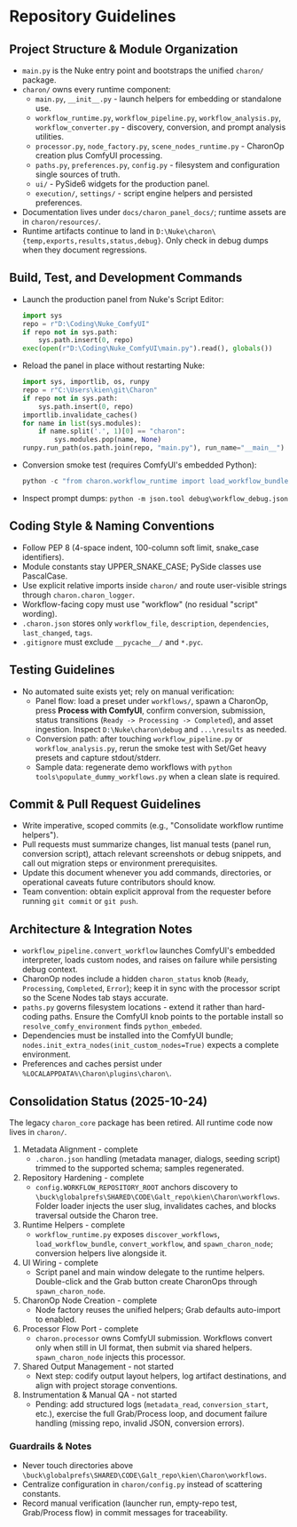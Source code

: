 # Repository Guidelines

## Project Structure & Module Organization
- `main.py` is the Nuke entry point and bootstraps the unified `charon/` package.
- `charon/` owns every runtime component:
  - `main.py`, `__init__.py` - launch helpers for embedding or standalone use.
  - `workflow_runtime.py`, `workflow_pipeline.py`, `workflow_analysis.py`, `workflow_converter.py` - discovery, conversion, and prompt analysis utilities.
  - `processor.py`, `node_factory.py`, `scene_nodes_runtime.py` - CharonOp creation plus ComfyUI processing.
  - `paths.py`, `preferences.py`, `config.py` - filesystem and configuration single sources of truth.
  - `ui/` - PySide6 widgets for the production panel.
  - `execution/`, `settings/` - script engine helpers and persisted preferences.
- Documentation lives under `docs/charon_panel_docs/`; runtime assets are in `charon/resources/`.
- Runtime artifacts continue to land in `D:\Nuke\charon\{temp,exports,results,status,debug}`. Only check in debug dumps when they document regressions.

## Build, Test, and Development Commands
- Launch the production panel from Nuke's Script Editor:
  ```python
  import sys
  repo = r"D:\Coding\Nuke_ComfyUI"
  if repo not in sys.path:
      sys.path.insert(0, repo)
  exec(open(r"D:\Coding\Nuke_ComfyUI\main.py").read(), globals())
  ```
- Reload the panel in place without restarting Nuke:
  ```python
  import sys, importlib, os, runpy
  repo = r"C:\Users\kien\git\Charon"
  if repo not in sys.path:
      sys.path.insert(0, repo)
  importlib.invalidate_caches()
  for name in list(sys.modules):
      if name.split('.', 1)[0] == "charon":
          sys.modules.pop(name, None)
  runpy.run_path(os.path.join(repo, "main.py"), run_name="__main__")
  ```
- Conversion smoke test (requires ComfyUI's embedded Python):
  ```powershell
  python -c "from charon.workflow_runtime import load_workflow_bundle, convert_workflow;  bundle = load_workflow_bundle(r'workflows\rgb2x_albedo_GET');  convert_workflow(bundle['workflow'], comfy_path=r'D:\ComfyUI_windows_portable_nvidia\ComfyUI_windows_portable\run_nvidia_gpu.bat')"
  ```
- Inspect prompt dumps: `python -m json.tool debug\workflow_debug.json`

## Coding Style & Naming Conventions
- Follow PEP 8 (4-space indent, 100-column soft limit, snake_case identifiers).
- Module constants stay UPPER_SNAKE_CASE; PySide classes use PascalCase.
- Use explicit relative imports inside `charon/` and route user-visible strings through `charon.charon_logger`.
- Workflow-facing copy must use "workflow" (no residual "script" wording).
- `.charon.json` stores only `workflow_file`, `description`, `dependencies`, `last_changed`, `tags`.
- `.gitignore` must exclude `__pycache__/` and `*.pyc`.

## Testing Guidelines
- No automated suite exists yet; rely on manual verification:
  - Panel flow: load a preset under `workflows/`, spawn a CharonOp, press **Process with ComfyUI**, confirm conversion, submission, status transitions (`Ready -> Processing -> Completed`), and asset ingestion. Inspect `D:\Nuke\charon\debug` and `...\results` as needed.
  - Conversion path: after touching `workflow_pipeline.py` or `workflow_analysis.py`, rerun the smoke test with Set/Get heavy presets and capture stdout/stderr.
  - Sample data: regenerate demo workflows with `python tools\populate_dummy_workflows.py` when a clean slate is required.

## Commit & Pull Request Guidelines
- Write imperative, scoped commits (e.g., "Consolidate workflow runtime helpers").
- Pull requests must summarize changes, list manual tests (panel run, conversion script), attach relevant screenshots or debug snippets, and call out migration steps or environment prerequisites.
- Update this document whenever you add commands, directories, or operational caveats future contributors should know.
- Team convention: obtain explicit approval from the requester before running `git commit` or `git push`.

## Architecture & Integration Notes
- `workflow_pipeline.convert_workflow` launches ComfyUI's embedded interpreter, loads custom nodes, and raises on failure while persisting debug context.
- CharonOp nodes include a hidden `charon_status` knob (`Ready`, `Processing`, `Completed`, `Error`); keep it in sync with the processor script so the Scene Nodes tab stays accurate.
- `paths.py` governs filesystem locations - extend it rather than hard-coding paths. Ensure the ComfyUI knob points to the portable install so `resolve_comfy_environment` finds `python_embeded`.
- Dependencies must be installed into the ComfyUI bundle; `nodes.init_extra_nodes(init_custom_nodes=True)` expects a complete environment.
- Preferences and caches persist under `%LOCALAPPDATA%\Charon\plugins\charon\`.

## Consolidation Status (2025-10-24)
The legacy `charon_core` package has been retired. All runtime code now lives in `charon/`.

1. Metadata Alignment - complete
   - `.charon.json` handling (metadata manager, dialogs, seeding script) trimmed to the supported schema; samples regenerated.
2. Repository Hardening - complete
   - `config.WORKFLOW_REPOSITORY_ROOT` anchors discovery to `\buck\globalprefs\SHARED\CODE\Galt_repo\kien\Charon\workflows`. Folder loader injects the user slug, invalidates caches, and blocks traversal outside the Charon tree.
3. Runtime Helpers - complete
   - `workflow_runtime.py` exposes `discover_workflows`, `load_workflow_bundle`, `convert_workflow`, and `spawn_charon_node`; conversion helpers live alongside it.
4. UI Wiring - complete
   - Script panel and main window delegate to the runtime helpers. Double-click and the Grab button create CharonOps through `spawn_charon_node`.
5. CharonOp Node Creation - complete
   - Node factory reuses the unified helpers; Grab defaults auto-import to enabled.
6. Processor Flow Port - complete
   - `charon.processor` owns ComfyUI submission. Workflows convert only when still in UI format, then submit via shared helpers. `spawn_charon_node` injects this processor.
7. Shared Output Management - not started
   - Next step: codify output layout helpers, log artifact destinations, and align with project storage conventions.
8. Instrumentation & Manual QA - not started
   - Pending: add structured logs (`metadata_read`, `conversion_start`, etc.), exercise the full Grab/Process loop, and document failure handling (missing repo, invalid JSON, conversion errors).

### Guardrails & Notes
- Never touch directories above `\buck\globalprefs\SHARED\CODE\Galt_repo\kien\Charon\workflows`.
- Centralize configuration in `charon/config.py` instead of scattering constants.
- Record manual verification (launcher run, empty-repo test, Grab/Process flow) in commit messages for traceability.

